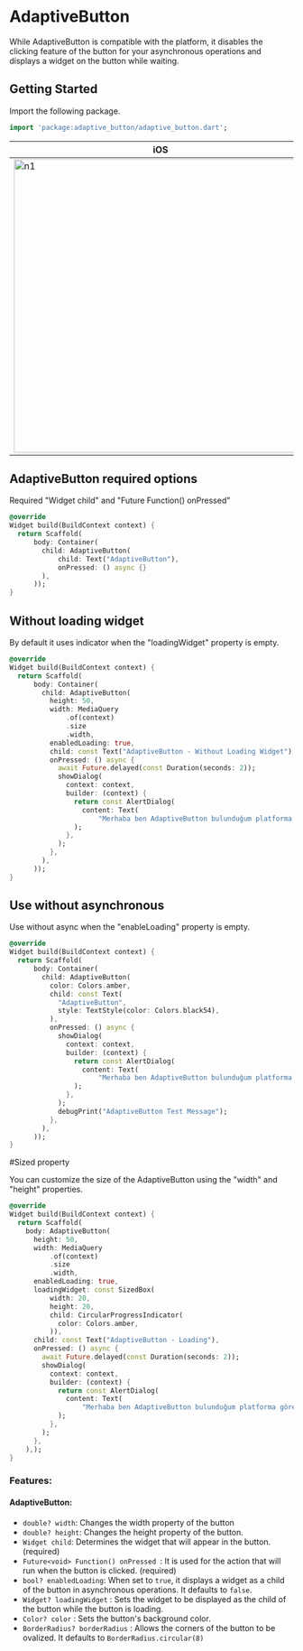 # AdaptiveButton

While AdaptiveButton is compatible with the platform, it disables the clicking feature of the button
for your asynchronous operations and displays a widget on the button while waiting.

## Getting Started

Import the following package.

```dart
import 'package:adaptive_button/adaptive_button.dart';
```

| iOS                                                                                                                                                         | Android                                                                                                                                                         |
| ----------------------------------------------------------------------------------------------------------------------------------------------------------- | --------------------------------------------------------------------------------------------------------------------------------------------------------------- |
| <img width="520" alt="n1" src="https://odiapp.s3.eu-central-1.amazonaws.com/KullaniciDosyalari/127/Fotograflar/12753888523201673272385351176.jpg"> | <img width="497" alt="n2" src="https://odiapp.s3.eu-central-1.amazonaws.com/KullaniciDosyalari/127/Fotograflar/12753888523201673272389483845.jpg"> |




## AdaptiveButton required options

Required "Widget child" and "Future<void> Function() onPressed"
```dart
@override
Widget build(BuildContext context) {
  return Scaffold(
      body: Container(
        child: AdaptiveButton(
            child: Text("AdaptiveButton"),
            onPressed: () async {}
        ),
      ));
}
```
## Without loading widget

By default it uses indicator when the "loadingWidget" property is empty.

```dart
@override
Widget build(BuildContext context) {
  return Scaffold(
      body: Container(
        child: AdaptiveButton(
          height: 50,
          width: MediaQuery
              .of(context)
              .size
              .width,
          enabledLoading: true,
          child: const Text("AdaptiveButton - Without Loading Widget"),
          onPressed: () async {
            await Future.delayed(const Duration(seconds: 2));
            showDialog(
              context: context,
              builder: (context) {
                return const AlertDialog(
                  content: Text(
                      "Merhaba ben AdaptiveButton bulunduğum platforma göre şekillenirim:)"),
                );
              },
            );
          },
        ),
      ));
}

```
## Use without asynchronous

Use without async when the "enableLoading" property is empty.

```dart
@override
Widget build(BuildContext context) {
  return Scaffold(
      body: Container(
        child: AdaptiveButton(
          color: Colors.amber,
          child: const Text(
            "AdaptiveButton",
            style: TextStyle(color: Colors.black54),
          ),
          onPressed: () async {
            showDialog(
              context: context,
              builder: (context) {
                return const AlertDialog(
                  content: Text(
                      "Merhaba ben AdaptiveButton bulunduğum platforma göre şekillenirim:)"),
                );
              },
            );
            debugPrint("AdaptiveButton Test Message");
          },
        ),
      ));
}

```
#Sized property

You can customize the size of the AdaptiveButton using the "width" and "height" properties.
```dart
@override
Widget build(BuildContext context) {
  return Scaffold(
    body: AdaptiveButton(
      height: 50,
      width: MediaQuery
          .of(context)
          .size
          .width,
      enabledLoading: true,
      loadingWidget: const SizedBox(
          width: 20,
          height: 20,
          child: CircularProgressIndicator(
            color: Colors.amber,
          )),
      child: const Text("AdaptiveButton - Loading"),
      onPressed: () async {
        await Future.delayed(const Duration(seconds: 2));
        showDialog(
          context: context,
          builder: (context) {
            return const AlertDialog(
              content: Text(
                  "Merhaba ben AdaptiveButton bulunduğum platforma göre şekillenirim:)"),
            );
          },
        );
      },
    ),);
}

```


### Features:

#### AdaptiveButton:

- `double? width`: Changes the width property of the button
- `double? height`: Changes the height property of the button.
- `Widget child`: Determines the widget that will appear in the button. (required)
- `Future<void> Function() onPressed `: It is used for the action that will run when the button is clicked. (required)
- `bool? enabledLoading`: When set to `true`, it displays a widget as a child of the button in asynchronous operations. It defaults to `false`.
- `Widget? loadingWidget` : Sets the widget to be displayed as the child of the button while the button is loading.
- `Color? color` : Sets the button's background color.
- `BorderRadius? borderRadius` : Allows the corners of the button to be ovalized. It defaults to `BorderRadius.circular(8)`
